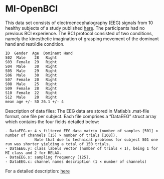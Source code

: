 # MI-OpenBCI

This data set consists of electroencephalography (EEG) signals from 10 healthy subjects of a study published [here]( https://www.sciencedirect.com/science/article/pii/S240584402030270X).
The participants had no previous BCI experience. 
The BCI protocol consisted of two conditions, namely the kinesthetic imagination of grasping movement of the dominant hand and rest/idle condition.

    ID  Gender  Age  Dominant Hand
    S02  Male    28   Right 
    S03  Female  29   Right 
    S04  Male    30   Right 
    S05  Male    29   Right 
    S06  Male    30   Right 
    S07  Female  20   Right 
    S08  Male    25   Right 
    S09  Female  28   Right 
    S10  Female  22   Right 
    S12  Male    20   Right 
    mean age +/- SD 26.1 +/- 4

Description of data files:
The EEG data are stored in Matlab’s .mat-file format, one file per subject. Each file comprises a “DataEEG” struct array which contains the four fields detailed below:

    - DataEEG.x: 4 s filtered EEG data matrix (number of samples [501] × number of channels [15] × number of trials [160]). 
                 Note that due to technical problems for subject S01 one run was shorter yielding a total of 150 trials.
    - DataEEG.y: class labels vector (number of trials × 1), being 1 for MI class and 2 for RELAX.
    - DataEEG.s: sampling frequency [125].
    - DataEEG.c: channel names description (1 × number of channels)

For a detailed description: [here](https://github.com/MI-DataBase/MI-OpenBCI/blob/main/MI_Open_BCI_Dataset_Description.pdf)
